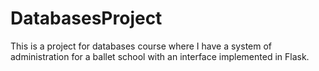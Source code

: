 # DatabasesProject
This is a project for databases course where I have a system of administration for a ballet school with an interface implemented in Flask.
